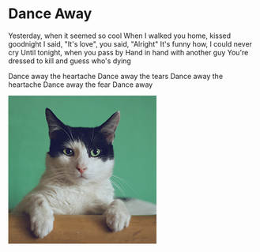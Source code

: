 # Dance Away

Yesterday, when it seemed so cool
When I walked you home, kissed goodnight
I said, "It's love", you said, "Alright"
It's funny how, I could never cry
Until tonight, when you pass by
Hand in hand with another guy
You're dressed to kill and guess who's dying

Dance away the heartache
Dance away the tears
Dance away the heartache
Dance away the fear
Dance away

![cat](cat.jpg)